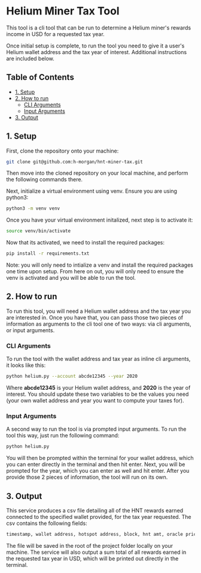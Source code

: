 # Helium Miner Tax Tool 

This tool is a cli tool that can be run to determine a Helium miner's rewards income in USD for a requested tax year. 

Once initial setup is complete, to run the tool you need to give it a user's Helium wallet address and the tax year of interest. Additional instructions are included below.

## Table of Contents
- [1. Setup](#1-setup)
- [2. How to run](#2-how-to-run)
  - [CLI Arguments](#cli-arguments)
  - [Input Arguments](#input-arguments)
- [3. Output](#3-output)

## 1. Setup 

First, clone the repository onto your machine:
```bash
git clone git@github.com:h-morgan/hnt-miner-tax.git
```
Then move into the cloned repository on your local machine, and perform the following commands there.

Next, initialize a virtual environment using venv. Ensure you are using python3:
```bash
python3 -m venv venv
```

Once you have your virtual environment initalized, next step is to activate it:
```bash
source venv/bin/activate
```

Now that its activated, we need to install the required packages:
```bash
pip install -r requirements.txt
```
Note: you will only need to intialize a venv and install the required packages one time upon setup. From here on out, you will only need to ensure the venv is activated and you will be able to run the tool.

## 2. How to run
To run this tool, you will need a Helium wallet address and the tax year you are interested in. Once you have that, you can pass those two pieces of information as arguments to the cli tool one of two ways: via cli arguments, or input arguments.

### CLI Arguments

To run the tool with the wallet address and tax year as inline cli arguments, it looks like this:
```bash
python helium.py --account abcde12345 --year 2020
```
Where **abcde12345** is your Helium wallet address, and **2020** is the year of interest. You should update these two variables to be the values you need (your own wallet address and year you want to compute your taxes for).

### Input Arguments
A second way to run the tool is via prompted input arguments. To run the tool this way, just run the following command:
```bash
python helium.py
```
You will then be prompted within the terminal for your wallet address, which you can enter directly in the terminal and then hit enter. Next, you will be prompted for the year, which you can enter as well and hit enter. After you provide those 2 pieces of information, the tool will run on its own.

## 3. Output

This service produces a csv file detailing all of the HNT rewards earned connected to the specified wallet provided, for the tax year requested. The csv contains the following fields:

```bash
timestamp, wallet address, hotspot address, block, hnt amt, oracle price, usd, hash
```
The file will be saved in the root of the project folder locally on your machine. The service will also output a sum total of all rewards earned in the requested tax year in USD, which will be printed out directly in the terminal.